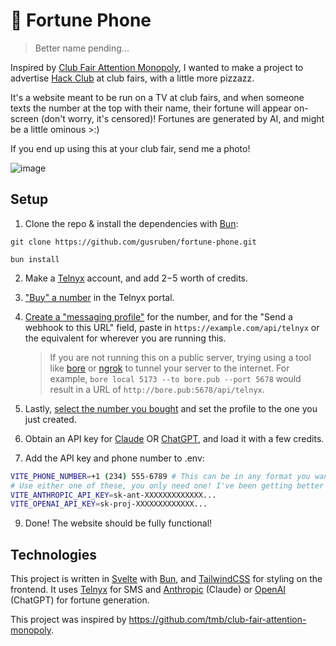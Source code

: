 # 🔮 Fortune Phone

> Better name pending...

Inspired by [Club Fair Attention Monopoly](https://github.com/tmb/club-fair-attention-monopoly), I wanted to make a project to advertise [Hack Club](https://hackclub.com) at club fairs, with a little more pizzazz.

It's a website meant to be run on a TV at club fairs, and when someone texts the number at the top with their name, their fortune will appear on-screen (don't worry, it's censored)! Fortunes are generated by AI, and might be a little ominous >:)

If you end up using this at your club fair, send me a photo!

![image](https://github.com/user-attachments/assets/b5fb9fd6-1a03-4159-93b8-07edf4ef9374)

## Setup

1. Clone the repo & install the dependencies with [Bun](https://bun.sh/):

```
git clone https://github.com/gusruben/fortune-phone.git

bun install
```

2. Make a [Telnyx](https://telnyx.com/) account, and add $2-$5 worth of credits.
3. ["Buy" a number](https://portal.telnyx.com/#/numbers/buy-numbers) in the Telnyx portal.
4. [Create a "messaging profile"](https://portal.telnyx.com/#/programmable-messaging/profiles) for the number, and for the "Send a webhook to this URL" field, paste in `https://example.com/api/telnyx` or the equivalent for wherever you are running this.

   > If you are not running this on a public server, trying using a tool like [bore](https://github.com/ekzhang/bore) or [ngrok](https://ngrok.com/) to tunnel your server to the internet. For example, `bore local 5173 --to bore.pub --port 5678` would result in a URL of `http://bore.pub:5678/api/telnyx`.

5. Lastly, [select the number you bought](https://portal.telnyx.com/#/numbers/my-numbers) and set the profile to the one you just created.
6. Obtain an API key for [Claude](https://console.anthropic.com/) OR [ChatGPT](https://platform.openai.com/account/api-keys), and load it with a few credits.
7. Add the API key and phone number to .env:

```sh
VITE_PHONE_NUMBER=+1 (234) 555-6789 # This can be in any format you want, it's only used for display
# Use either one of these, you only need one! I've been getting better results with Claude.
VITE_ANTHROPIC_API_KEY=sk-ant-XXXXXXXXXXXXX...
VITE_OPENAI_API_KEY=sk-proj-XXXXXXXXXXXXX...
```

9. Done! The website should be fully functional!

## Technologies

This project is written in [Svelte](https://svelte.dev) with [Bun](https://bun.sh), and [TailwindCSS](https://tailwindcss.com) for styling on the frontend. It uses [Telnyx](https://telnyx.com) for SMS and [Anthropic](https://anthropic.com) (Claude) or [OpenAI](https://openai.com) (ChatGPT) for fortune generation.

This project was inspired by <https://github.com/tmb/club-fair-attention-monopoly>.
